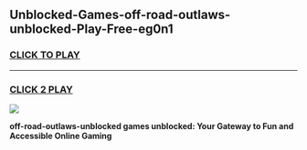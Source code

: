 
## Unblocked-Games-off-road-outlaws-unblocked-Play-Free-eg0n1
<h3>
<a href="https://premium76.site?title=off-road-outlaws-unblocked&ref=15A">CLICK TO PLAY</a></h3>
<hr>

<h3>
<a href="https://premium76.site?title=off-road-outlaws-unblocked&ref=15A">CLICK 2 PLAY</a>
  
</h3>

<a href="https://premium76.site?title=off-road-outlaws-unblocked&ref=15A"><img src="https://clearcache.store/games.png"></a>


**off-road-outlaws-unblocked games unblocked: Your Gateway to Fun and Accessible Online Gaming**
